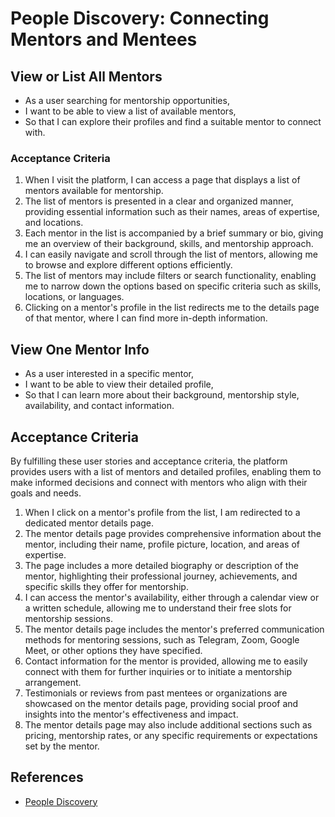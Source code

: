 # People Discovery: Connecting Mentors and Mentees

## View or List All Mentors

- As a user searching for mentorship opportunities,
- I want to be able to view a list of available mentors,
- So that I can explore their profiles and find a suitable mentor to connect with.

### Acceptance Criteria

1. When I visit the platform, I can access a page that displays a list of mentors available for mentorship.
2. The list of mentors is presented in a clear and organized manner, providing essential information such as their names, areas of expertise, and locations.
3. Each mentor in the list is accompanied by a brief summary or bio, giving me an overview of their background, skills, and mentorship approach.
4. I can easily navigate and scroll through the list of mentors, allowing me to browse and explore different options efficiently.
5. The list of mentors may include filters or search functionality, enabling me to narrow down the options based on specific criteria such as skills, locations, or languages.
6. Clicking on a mentor's profile in the list redirects me to the details page of that mentor, where I can find more in-depth information.

## View One Mentor Info

- As a user interested in a specific mentor,
- I want to be able to view their detailed profile,
- So that I can learn more about their background, mentorship style, availability, and contact information.

## Acceptance Criteria

By fulfilling these user stories and acceptance criteria, the platform provides users with a list of mentors and detailed profiles, enabling them to make informed decisions and connect with mentors who align with their goals and needs.

1. When I click on a mentor's profile from the list, I am redirected to a dedicated mentor details page.
2. The mentor details page provides comprehensive information about the mentor, including their name, profile picture, location, and areas of expertise.
3. The page includes a more detailed biography or description of the mentor, highlighting their professional journey, achievements, and specific skills they offer for mentorship.
4. I can access the mentor's availability, either through a calendar view or a written schedule, allowing me to understand their free slots for mentorship sessions.
5. The mentor details page includes the mentor's preferred communication methods for mentoring sessions, such as Telegram, Zoom, Google Meet, or other options they have specified.
6. Contact information for the mentor is provided, allowing me to easily connect with them for further inquiries or to initiate a mentorship arrangement.
7. Testimonials or reviews from past mentees or organizations are showcased on the mentor details page, providing social proof and insights into the mentor's effectiveness and impact.
8. The mentor details page may also include additional sections such as pricing, mentorship rates, or any specific requirements or expectations set by the mentor.

## References

- [People Discovery](https://github.com/orgs/bearmentor/projects/2?pane=issue&itemId=32217876)
